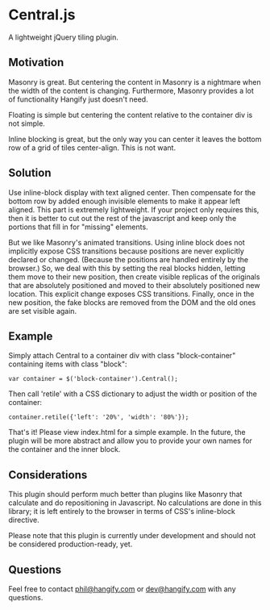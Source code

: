 # Central.js

A lightweight jQuery tiling plugin.

## Motivation

Masonry is great. But centering the content in Masonry is a nightmare
when the width of the content is changing. Furthermore, Masonry provides
a lot of functionality Hangify just doesn't need.

Floating is simple but centering the content relative to the container
div is not simple.

Inline blocking is great, but the only way you can center it leaves the
bottom row of a grid of tiles center-align. This is not want.

## Solution

Use inline-block display with text aligned center. Then compensate for
the bottom row by added enough invisible elements to make it appear
left aligned. This part is extremely lightweight. If your project
only requires this, then it is better to cut out the rest of the javascript
and keep only the portions that fill in for "missing" elements.

But we like Masonry's animated transitions. Using inline block does not
implicitly expose CSS transitions because positions are never explicitly
declared or changed. (Because the positions are handled entirely by the
browser.) So, we deal with this by setting the real blocks hidden, letting
them move to their new position, then create visible replicas of the originals
that are absolutely positioned and moved to their absolutely positioned
new location. This explicit change exposes CSS transitions. Finally, once
in the new position, the fake blocks are removed from the DOM and the
old ones are set visible again.

## Example

Simply attach Central to a container div with class "block-container" containing
items with class "block":

    var container = $('block-container').Central();

Then call 'retile' with a CSS dictionary to adjust the width or position of the container:

    container.retile({'left': '20%', 'width': '80%'});

That's it! Please view index.html for a simple example. In the future, the plugin will
be more abstract and allow you to provide your own names for the container and the
inner block.

## Considerations

This plugin should perform much better than plugins like Masonry that
calculate and do repositioning in Javascript. No calculations are done
in this library; it is left entirely to the browser in terms of CSS's
inline-block directive.

Please note that this plugin is currently under development and should not
be considered production-ready, yet.

## Questions

Feel free to contact phil@hangify.com or dev@hangify.com with any questions.
